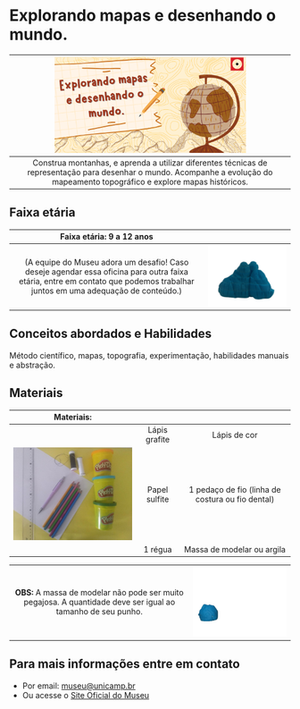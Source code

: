 # Explorando mapas e desenhando o mundo.

|<img src="mapa2.png" width="70%" height="70%"> |
|:-------------:|
|Construa montanhas, e aprenda a utilizar diferentes técnicas de representação para desenhar o mundo. Acompanhe a evolução do mapeamento topográfico e explore mapas históricos.|

## Faixa etária

|Faixa etária: 9 a 12 anos||
|:------:|:------:|
|(A equipe do Museu adora um desafio! Caso deseje agendar essa oficina para outra faixa etária, entre em contato que podemos trabalhar juntos em uma adequação de conteúdo.)|   <img src="Webp_net-gifmaker.gif" width="200%" height="200%">       |

## Conceitos abordados e Habilidades
Método científico, mapas, topografia, experimentação, habilidades manuais e abstração.

## Materiais 

| Materiais: | | | 
|:-----------:|:-------------:|:-------------:|
||  Lápis grafite |Lápis de cor|
|![Imagem materiais](29_09_2021_18_09_11.jpg) | Papel sulfite  | 1 pedaço de fio (linha de costura ou fio dental) |
|  |  1 régua |Massa de modelar ou argila |

|||
|:------:|:------:|
|**OBS:** A massa de modelar não pode ser muito pegajosa. A quantidade deve ser igual ao tamanho de seu punho.   | ![Gif Montanha](Webp.net-gifmaker(5).gif)|

## Para mais informações entre em contato

* Por email: museu@unicamp.br
* Ou acesse o [Site Oficial do Museu](https://www.mc.unicamp.br/visite)
